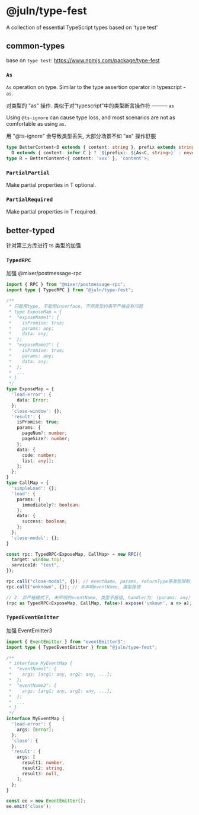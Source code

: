 # @juln/type-fest

A collection of essential TypeScript types based on 'type test'

## common-types

base on `type test`: <https://www.npmjs.com/package/type-fest>

### `As`

`As` operation on type. Similar to the type assertion operator in typescript - `as`.

对类型的 "as" 操作. 类似于对“typescript”中的类型断言操作符 ——— `as`

Using `@ts-ignore` can cause type loss, and most scenarios are not as comfortable as using `as`.

用 "@ts-ignore" 会导致类型丢失, 大部分场景不如 "as" 操作舒服

```TypeScript
type BetterContent<D extends { content: string }, prefix extends string> =
  D extends { content: infer C } ? `${prefix}: ${As<C, string>}` : never;
type R = BetterContent<{ content: 'xxx' }, 'content'>;
```

### `PartialPartial`

Make partial properties in T optional.

### `PartialRequired`

Make partial properties in T required.

## better-typed

针对第三方库进行 ts 类型的加强

### `TypedRPC`

加强 @mixer/postmessage-rpc

```TypeScript
import { RPC } from "@mixer/postmessage-rpc";
import type { TypedRPC } from "@juln/type-fest";

/**
 * 只能用type, 不能用interface, 不然类型约束不严格会有问题
 * type ExposeMap = {
 *  "exposeName1": {
 *    isPromise: true;
 *    params: any;
 *    data: any;
 *  };
 *  "exposeName2": {
 *    isPromise: true;
 *    params: any;
 *    data: any;
 *  };
 *  ...
 * }
 */
type ExposeMap = {
  'load-error': {
    data: Error;
  };
  'close-window': {};
  'result': {
    isPromise: true;
    params: {
      pageNum?: number;
      pageSize?: number;
    };
    data: {
      code: number;
      list: any[];
    };
  };
}
type CallMap = {
  'simpleLoad': {};
  'load': {
    params: {
      immediately?: boolean;
    };
    data: {
      success: boolean;
    };
  };
  'close-modal': {};
}

const rpc: TypedRPC<ExposeMap, CallMap> = new RPC({
  target: window.top!,
  serviceId: "test",
});

rpc.call("close-modal", {}); // eventName, params, returnType等类型限制
rpc.call("unknown", {}); // 未声明eventName, 类型报错

// 2. 非严格模式下, 未声明的eventName, 类型不报错, handler为: (params: any） => Promise<any> | any)
(rpc as TypedRPC<ExposeMap, CallMap, false>).expose('unkown', a => a);
```

### `TypedEventEmitter`

加强 EventEmitter3

```TypeScript
import { EventEmitter } from "eventEmitter3";
import type { TypedEventEmitter } from "@juln/type-fest";

/**
 * interface MyEventMap {
 *  "eventName1": {
 *    args: [arg1: any, arg2: any, ...];
 *  };
 *  "eventName2": {
 *    args: [arg1: any, arg2: any, ...];
 *  };
 *  ...
 * }
 */
interface MyEventMap {
  'load-error': {
    args: [Error];
  };
  'close': {
  };
  'result': {
    args: [
      result1: number,
      result2: string,
      result3: null,
    ];
  };
}

const ee = new EventEmitter();
ee.emit('close');
```
